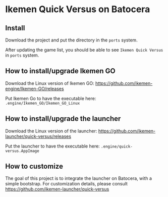 # Ikemen Quick Versus on Batocera

## Install

Download the project and put the directory in the `ports` system.

After updating the game list, you should be able to see `Ikemen Quick Versus` in `ports` system.

## How to install/upgrade Ikemen GO

Download the Linux version of Ikemen GO: https://github.com/ikemen-engine/Ikemen-GO/releases

Put Ikemen Go to have the executable here: `.engine/Ikemen_GO/Ikemen_GO_Linux`

## How to install/upgrade the launcher

Download the Linux version of the launcher: https://github.com/ikemen-launcher/quick-versus/releases

Put the launcher to have the executable here: `.engine/quick-versus.AppImage`

## How to customize

The goal of this project is to integrate the launcher on Batocera, with a simple bootstrap.
For customization details, please consult https://github.com/ikemen-launcher/quick-versus
